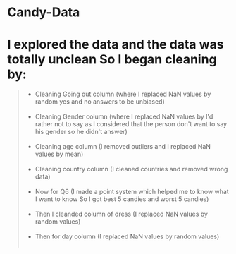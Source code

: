 # Candy-Data

# I explored the data and the data was totally unclean So I began cleaning by:
> - Cleaning Going out column (where I replaced NaN values by random yes and no answers to be unbiased) <br><br>
> - Cleaning Gender column (where I replaced NaN values by I'd rather not to say as I considered that the person don't want to say his gender so he didn't answer) <br><br>
> - Cleaning age column (I removed outliers and I replaced NaN values by mean) <br><br>
> - Cleaning country column (I cleaned countries and removed wrong data) <br><br>
> - Now for Q6 (I made a point system which helped me to know what I want to know So I got best 5 candies and worst 5 candies) <br><br>
> - Then I cleanded column of dress (I replaced NaN values by random values) <br><br>
> - Then for day column (I replaced NaN values by random values) <br><br>
